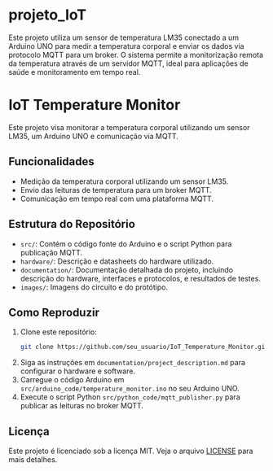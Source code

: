 # projeto_IoT
Este projeto utiliza um sensor de temperatura LM35 conectado a um Arduino UNO para medir a temperatura corporal e enviar os dados via protocolo MQTT para um broker. O sistema permite a monitorização remota da temperatura através de um servidor MQTT, ideal para aplicações de saúde e monitoramento em tempo real.

# IoT Temperature Monitor

Este projeto visa monitorar a temperatura corporal utilizando um sensor LM35, um Arduino UNO e comunicação via MQTT.

## Funcionalidades

- Medição da temperatura corporal utilizando um sensor LM35.
- Envio das leituras de temperatura para um broker MQTT.
- Comunicação em tempo real com uma plataforma MQTT.

## Estrutura do Repositório

- `src/`: Contém o código fonte do Arduino e o script Python para publicação MQTT.
- `hardware/`: Descrição e datasheets do hardware utilizado.
- `documentation/`: Documentação detalhada do projeto, incluindo descrição do hardware, interfaces e protocolos, e resultados de testes.
- `images/`: Imagens do circuito e do protótipo.

## Como Reproduzir

1. Clone este repositório:
    ```bash
    git clone https://github.com/seu_usuario/IoT_Temperature_Monitor.git
    ```
2. Siga as instruções em `documentation/project_description.md` para configurar o hardware e software.
3. Carregue o código Arduino em `src/arduino_code/temperature_monitor.ino` no seu Arduino UNO.
4. Execute o script Python `src/python_code/mqtt_publisher.py` para publicar as leituras no broker MQTT.

## Licença

Este projeto é licenciado sob a licença MIT. Veja o arquivo [LICENSE](LICENSE) para mais detalhes.

